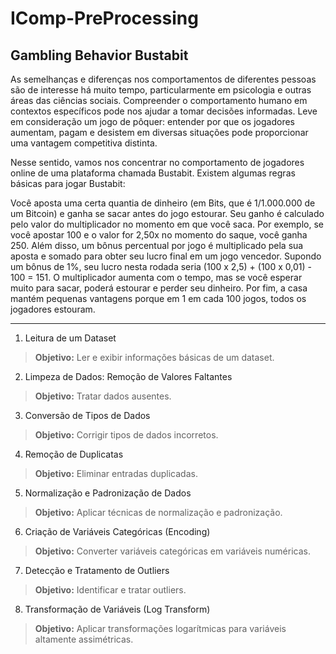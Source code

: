 # IComp-PreProcessing

## Gambling Behavior Bustabit

As semelhanças e diferenças nos comportamentos de diferentes pessoas são de interesse há muito tempo, particularmente em psicologia e outras áreas das ciências sociais. Compreender o comportamento humano em contextos específicos pode nos ajudar a tomar decisões informadas. Leve em consideração um jogo de pôquer: entender por que os jogadores aumentam, pagam e desistem em diversas situações pode proporcionar uma vantagem competitiva distinta.

Nesse sentido, vamos nos concentrar no comportamento de jogadores online de uma plataforma chamada Bustabit. Existem algumas regras básicas para jogar Bustabit:

Você aposta uma certa quantia de dinheiro (em Bits, que é 1/1.000.000 de um Bitcoin) e ganha se sacar antes do jogo estourar. Seu ganho é calculado pelo valor do multiplicador no momento em que você saca. Por exemplo, se você apostar 100 e o valor for 2,50x no momento do saque, você ganha 250. Além disso, um bônus percentual por jogo é multiplicado pela sua aposta e somado para obter seu lucro final em um jogo vencedor. Supondo um bônus de 1%, seu lucro nesta rodada seria (100 x 2,5) + (100 x 0,01) - 100 = 151. O multiplicador aumenta com o tempo, mas se você esperar muito para sacar, poderá estourar e perder seu dinheiro. Por fim, a casa mantém pequenas vantagens porque em 1 em cada 100 jogos, todos os jogadores estouram.

--- 

1. Leitura de um Dataset

>**Objetivo:** Ler e exibir informações básicas de um dataset.

2. Limpeza de Dados: Remoção de Valores Faltantes

>**Objetivo:** Tratar dados ausentes.

3. Conversão de Tipos de Dados
>**Objetivo:** Corrigir tipos de dados incorretos.

4. Remoção de Duplicatas
>**Objetivo:** Eliminar entradas duplicadas.

5. Normalização e Padronização de Dados
>**Objetivo:** Aplicar técnicas de normalização e padronização.

6. Criação de Variáveis Categóricas (Encoding)
>**Objetivo:** Converter variáveis categóricas em variáveis numéricas.

7. Detecção e Tratamento de Outliers
>**Objetivo:** Identificar e tratar outliers.

8. Transformação de Variáveis (Log Transform)
>**Objetivo:** Aplicar transformações logarítmicas para variáveis altamente assimétricas.

